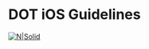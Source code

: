 # DOT iOS Guidelines

[![N|Solid](http://dot.co.id/wp-content/uploads/2016/05/dot-logo-3-300x158.png)](http://dot.co.id/)
